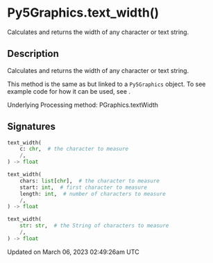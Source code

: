 # Py5Graphics.text_width()

Calculates and returns the width of any character or text string.

## Description

Calculates and returns the width of any character or text string.

This method is the same as [](sketch_text_width) but linked to a `Py5Graphics` object. To see example code for how it can be used, see [](sketch_text_width).

Underlying Processing method: PGraphics.textWidth

## Signatures

```python
text_width(
    c: chr,  # the character to measure
    /,
) -> float

text_width(
    chars: list[chr],  # the character to measure
    start: int,  # first character to measure
    length: int,  # number of characters to measure
    /,
) -> float

text_width(
    str: str,  # the String of characters to measure
    /,
) -> float
```

Updated on March 06, 2023 02:49:26am UTC
